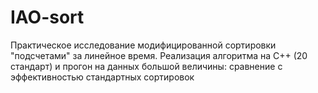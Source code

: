 # IAO-sort
Практическое исследование модифицированной сортировки "подсчетами" за линейное время. Реализация алгоритма на С++ (20 стандарт) и прогон на данных большой величины: сравнение с эффективностью стандартных сортировок
